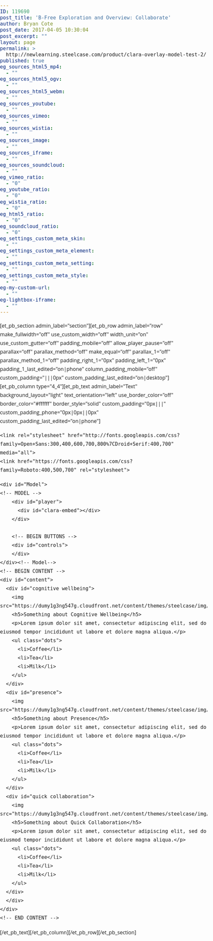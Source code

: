 ```yaml
---
ID: 119690
post_title: 'B-Free Exploration and Overview: Collaborate'
author: Bryan Cote
post_date: 2017-04-05 10:30:04
post_excerpt: ""
layout: page
permalink: >
  http://newlearning.steelcase.com/product/clara-overlay-model-test-2/
published: true
eg_sources_html5_mp4:
  - ""
eg_sources_html5_ogv:
  - ""
eg_sources_html5_webm:
  - ""
eg_sources_youtube:
  - ""
eg_sources_vimeo:
  - ""
eg_sources_wistia:
  - ""
eg_sources_image:
  - ""
eg_sources_iframe:
  - ""
eg_sources_soundcloud:
  - ""
eg_vimeo_ratio:
  - "0"
eg_youtube_ratio:
  - "0"
eg_wistia_ratio:
  - "0"
eg_html5_ratio:
  - "0"
eg_soundcloud_ratio:
  - "0"
eg_settings_custom_meta_skin:
  - ""
eg_settings_custom_meta_element:
  - ""
eg_settings_custom_meta_setting:
  - ""
eg_settings_custom_meta_style:
  - ""
eg-my-custom-url:
  - ""
eg-lightbox-iframe:
  - ""
---
```

[et_pb_section admin_label="section"][et_pb_row admin_label="row" make_fullwidth="off" use_custom_width="off" width_unit="on" use_custom_gutter="off" padding_mobile="off" allow_player_pause="off" parallax="off" parallax_method="off" make_equal="off" parallax_1="off" parallax_method_1="off" padding_right_1="0px" padding_left_1="0px" padding_1_last_edited="on|phone" column_padding_mobile="off" custom_padding="|||0px" custom_padding_last_edited="on|desktop"][et_pb_column type="4_4"][et_pb_text admin_label="Text" background_layout="light" text_orientation="left" use_border_color="off" border_color="#ffffff" border_style="solid" custom_padding="0px|||" custom_padding_phone="0px|0px||0px" custom_padding_last_edited="on|phone"]

<meta charset="UTF-8">
  <title>CLARA-OVERLAY-MODEL</title>

<!--FONTS-->
    <link rel="stylesheet" href="http://fonts.googleapis.com/css?family=Open+Sans:300,400,600,700,800%7CDroid+Serif:400,700" media="all">
    <link href="https://fonts.googleapis.com/css?family=Roboto:400,500,700" rel="stylesheet">

  <!-- CSS -->

  <style type="text/css">

html{

}

body{
	padding:0!important;
	margin:0!important;
	font-family:Open Sans, Arial, Helvetica, sans-serif;
	font-size:18px;
	line-height:150%;
	font-weight: 400!important;
	-webkit-font-smoothing: antialiased;
	-moz-osx-font-smoothing: grayscale;
	text-rendering: optimizeLegibility;

}

h1, h2, h3, h4, h5, h6, h1 a, h2 a, h3 a, h4 a, h5 a, h6 a {
	font-family:Roboto, Arial, Helvetica, sans-serif;
	}

h5{
	font-weight:700;

	}
p{
	font-size:16px;
	font-weight:400;
	width:95%;
	}

#wrapper{
	min-width:620px;
	max-width:100%;
	min-height:650px;
	position:relative;
  	}
#player, #clara-embed {
  	width:600px!important;
  	height:480px!important;

  	}
#player {
	border: 1px solid #ededed;
	margin-bottom:-2px;
}
#content > div {
	position: absolute;
	top: 0px;
	left: 650px;
	visibility: hidden;
}
#model, #controls{
	max-width:620px;
	min-height:650px;
	position:relative;
}
#controls{
	display:table;

	}

@media (max-width: 1024px) {
  #content > div {
    top: 0px;
    left: 500px;
  }
  #player, #clara-embed, #controls {
  	width:480px!important;
  	height:280px!important;
  	}
}

@media (max-width: 768px) {
  #content > div {
    top: 0px;
    left: 380px;
  }
  #player, #clara-embed, #controls {
  	width:360px!important;
  	height:160px!important;
  	}
}




/* INPUTS + BUTTONS */


input{border:0;}

button{/* VERSION TWO */
		display:table-cell;
		vertical-align:top;
		width:50%;
		height:50px;
		padding:1.5% 2%;
		/*margin: 0 1% 1% 0;*/
		background-color:#fff;
		color:#666;
		border:0;
		font-size:1rem;
		font-weight:700;
		border: 1px solid #ededed;
		border-collapse:collapse;
		margin-bottom:-1px;
		margin-right:-1px;
		}
	button:hover{
		background-color:#666;
		border:0;
		color:#fff;
	}
	button:focus, button:active{
		outline:0;
	}

/* MEDIA QUERIES */

@media screen and (min-width: 768px) { 
		#content, #unique{
			display:block!important;
			width:100%!important;

		}
		#text{
			font-size:1.5rem;
		}
	}

  </style>

<!-- HTML -->
<div id="wrapper">

	<div id="Model">
	<!-- MODEL -->
		<div id="player">
		  <div id="clara-embed"></div>
		</div>

		<!-- BEGIN BUTTONS -->
		<div id="controls">
		</div>
	</div><!-- Model-->
	<!-- BEGIN CONTENT -->
	<div id="content">
	  <div id="cognitive wellbeing">
	    <img src="https://dumy1g3ng547g.cloudfront.net/content/themes/steelcase/img/logo.svg">
	    <h5>Something about Cognitive Wellbeing</h5>
	    <p>Lorem ipsum dolor sit amet, consectetur adipiscing elit, sed do eiusmod tempor incididunt ut labore et dolore magna aliqua.</p>
	    <ul class="dots">
	      <li>Coffee</li>
	      <li>Tea</li>
	      <li>Milk</li>
	    </ul>
	  </div>
	  <div id="presence">
	    <img src="https://dumy1g3ng547g.cloudfront.net/content/themes/steelcase/img/logo.svg">
	    <h5>Something about Presence</h5>
	    <p>Lorem ipsum dolor sit amet, consectetur adipiscing elit, sed do eiusmod tempor incididunt ut labore et dolore magna aliqua.</p>
	    <ul class="dots">
	      <li>Coffee</li>
	      <li>Tea</li>
	      <li>Milk</li>
	    </ul>
	  </div>
	  <div id="quick collaboration">
	    <img src="https://dumy1g3ng547g.cloudfront.net/content/themes/steelcase/img/logo.svg">
	    <h5>Something about Quick Collaboration</h5>
	    <p>Lorem ipsum dolor sit amet, consectetur adipiscing elit, sed do eiusmod tempor incididunt ut labore et dolore magna aliqua.</p>
	    <ul class="dots">
	      <li>Coffee</li>
	      <li>Tea</li>
	      <li>Milk</li>
	    </ul>
	  </div>
	  </div>
	</div>
	<!-- END CONTENT -->
	
</div><!-- WRAPPER -->





 <!-- JS -->

 <script src="https://steelcase.clara.io/js/claraplayer.min.js"></script> 

  <script>

const ids = {
  'Cognitive Wellbeing': 'cognitive wellbeing',
  'Presence': 'presence',
  'Quick Collaboration': 'quick collaboration',
};

const textDiv = document.getElementById('unique');
const textEl = document.getElementById('text');

var clara = claraplayer('clara-embed'); 
clara.on('loaded', function() { console.log('Clara player is loaded and ready'); }); 
clara.sceneIO.fetchAndUse("d6202138-a58f-461e-8741-e354b27272d9"); 
clara.on('loaded', () => { 
  const cameras = clara.scene.getAll({type: 'Camera', property: 'name'}); 
  for(let id in cameras) { 
    let button = document.createElement('button'); 
    button.innerText = cameras[id]; 
    button.onclick = (ev) => { 
      var divs = document.getElementById('content').children;
      for(var i = 0; i < divs.length; i++) {
        var state = 'hidden';
        if(divs[i].id === ids[cameras[id]])
          state = 'visible';
        divs[i].style.visibility = state;
      }
          
      clara.player.animateCameraTo(id, 500); 
      showTextForCamera(cameras[id]);
    }
    document.getElementById('controls').appendChild(button); 

  } 
clara.player.hideTool('orbit');
clara.player.hideTool('pan');
clara.player.hideTool('zoom');
clara.player.hideTool('home');
clara.player.hideTool('fullscreen');
});

function showTextForCamera(name) {
  textDiv.style.visibility = 'visible';
  textEl.innerText = content[name] || '';
}
  </script>

[/et_pb_text][/et_pb_column][/et_pb_row][/et_pb_section]